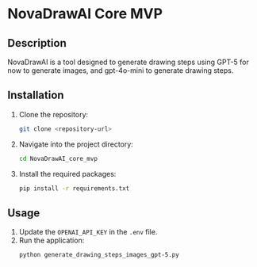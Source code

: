 # NovaDrawAI Core MVP

## Description

NovaDrawAI is a tool designed to generate drawing steps using GPT-5 for now to generate images, and gpt-4o-mini to generate drawing steps.

## Installation

1. Clone the repository:
   ```bash
   git clone <repository-url>
   ```
2. Navigate into the project directory:
   ```bash
   cd NovaDrawAI_core_mvp
   ```
3. Install the required packages:
   ```bash
   pip install -r requirements.txt
   ```

## Usage

1. Update the `OPENAI_API_KEY` in the `.env` file.
2. Run the application:
   ```bash
   python generate_drawing_steps_images_gpt-5.py
   ```
